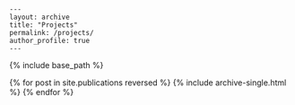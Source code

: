```
---
layout: archive
title: "Projects"
permalink: /projects/
author_profile: true
---
```

{% include base_path %}

{% for post in site.publications reversed %}
  {% include archive-single.html %}
{% endfor %}